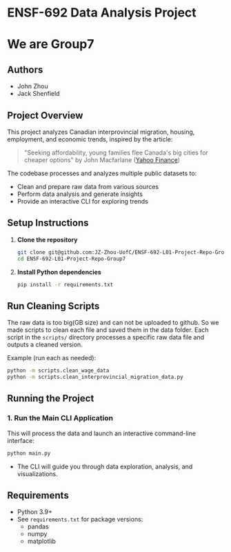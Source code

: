 # ENSF-692 Data Analysis Project

# We are Group7

## Authors

- John Zhou
- Jack Shenfield

## Project Overview

This project analyzes Canadian interprovincial migration, housing, employment, and economic trends, inspired by the article:

> "Seeking affordability, young families flee Canada's big cities for cheaper options" by John Macfarlane ([Yahoo Finance](https://ca.finance.yahoo.com/news/seeking-affordability-young-families-flee-canadas-big-cities-for-cheaper-options-192548346.html))

The codebase processes and analyzes multiple public datasets to:

- Clean and prepare raw data from various sources
- Perform data analysis and generate insights
- Provide an interactive CLI for exploring trends

## Setup Instructions

1. **Clone the repository**

   ```bash
   git clone git@github.com:JZ-Zhou-UofC/ENSF-692-L01-Project-Repo-Group7.git
   cd ENSF-692-L01-Project-Repo-Group7
   ```

2. **Install Python dependencies**

   ```bash
   pip install -r requirements.txt
   ```

## Run Cleaning Scripts

The raw data is too big(GB size) and can not be uploaded to github. So we made scripts to clean each file and saved them in the data folder.
Each script in the `scripts/` directory processes a specific raw data file and outputs a cleaned version.

Example (run each as needed):

```bash
python -m scripts.clean_wage_data
python -m scripts.clean_interprovincial_migration_data.py
```

## Running the Project

### 1. Run the Main CLI Application

This will process the data and launch an interactive command-line interface:

```bash
python main.py
```

- The CLI will guide you through data exploration, analysis, and visualizations.

## Requirements

- Python 3.9+
- See `requirements.txt` for package versions:
  - pandas
  - numpy
  - matplotlib
